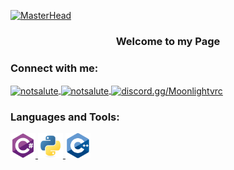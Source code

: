 <!-- Header with Animated GIF -->
[![MasterHead](https://lh3.googleusercontent.com/-e_dRTql2WWI/VBMNS2bgfzI/AAAAAAAAHZ4/LzN42ndcdhM/s0/Sword%2520Art%2520Online%2520Gif%2520Animado%252010.gif)](https://rishavchanda.io)

<!-- Title Section -->
<h3 align="center">Welcome to my Page</h3>

<!-- Social Links Section -->
<h3 align="left">Connect with me:</h3>
<p align="left">
  <a href="https://dev.to/notsalute" target="blank">
    <img align="center" src="https://raw.githubusercontent.com/rahuldkjain/github-profile-readme-generator/master/src/images/icons/Social/devto.svg" alt="notsalute" height="30" width="40" />
  </a>
  <a href="https://www.youtube.com/c/https://www.youtube.com/channel/ucgv9io7fyccvjybbsges2bg" target="blank">
    <img align="center" src="https://raw.githubusercontent.com/rahuldkjain/github-profile-readme-generator/master/src/images/icons/Social/youtube.svg" alt="notsalute" height="30" width="40" />
  </a>
  <a href="https://discord.gg/discord.gg/Moonlightvrc" target="blank">
    <img align="center" src="https://raw.githubusercontent.com/rahuldkjain/github-profile-readme-generator/master/src/images/icons/Social/discord.svg" alt="discord.gg/Moonlightvrc" height="30" width="40" />
  </a>
</p>

<!-- Languages and Tools Section -->
<h3 align="left">Languages and Tools:</h3>
<p align="left">
  <a href="https://www.w3schools.com/cs/" target="_blank" rel="noreferrer">
    <img src="https://raw.githubusercontent.com/devicons/devicon/master/icons/csharp/csharp-original.svg" alt="csharp" width="40" height="40"/>
  </a>
  <a href="https://www.python.org" target="_blank" rel="noreferrer">
    <img src="https://raw.githubusercontent.com/devicons/devicon/master/icons/python/python-original.svg" alt="python" width="40" height="40"/>
  </a>
  <a href="https://isocpp.org/" target="_blank" rel="noreferrer">
    <img src="https://raw.githubusercontent.com/devicons/devicon/master/icons/cplusplus/cplusplus-original.svg" alt="cplusplus" width="40" height="40"/>
  </a>
</p>
